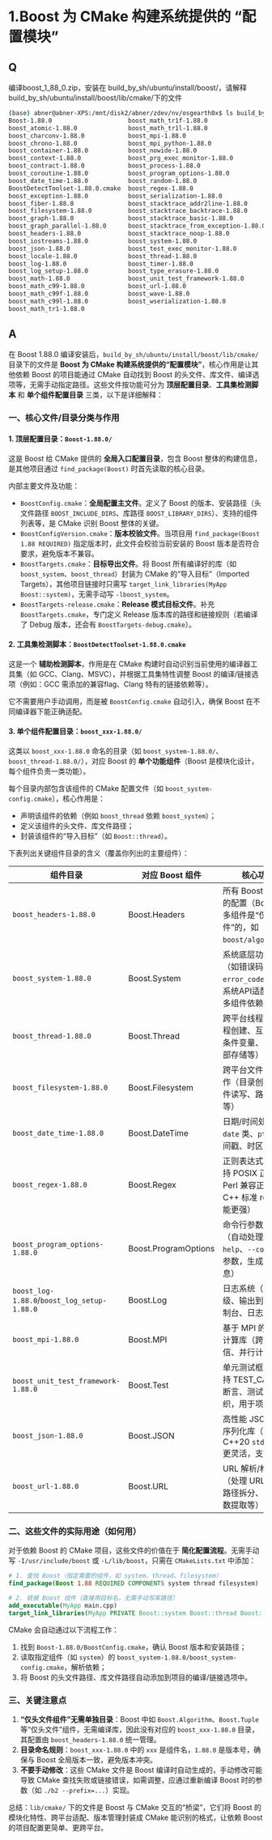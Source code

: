 # 1.Boost 为 CMake 构建系统提供的 “配置模块”

## Q
编译boost_1_88_0.zip，安装在 build_by_sh/ubuntu/install/boost/，请解释build_by_sh/ubuntu/install/boost/lib/cmake/下的文件

```sh
(base) abner@abner-XPS:/mnt/disk2/abner/zdev/nv/osgearth0x$ ls build_by_sh/ubuntu/install/boost/lib/cmake/
Boost-1.88.0                     boost_math_tr1f-1.88.0
boost_atomic-1.88.0              boost_math_tr1l-1.88.0
boost_charconv-1.88.0            boost_mpi-1.88.0
boost_chrono-1.88.0              boost_mpi_python-1.88.0
boost_container-1.88.0           boost_nowide-1.88.0
boost_context-1.88.0             boost_prg_exec_monitor-1.88.0
boost_contract-1.88.0            boost_process-1.88.0
boost_coroutine-1.88.0           boost_program_options-1.88.0
boost_date_time-1.88.0           boost_random-1.88.0
BoostDetectToolset-1.88.0.cmake  boost_regex-1.88.0
boost_exception-1.88.0           boost_serialization-1.88.0
boost_fiber-1.88.0               boost_stacktrace_addr2line-1.88.0
boost_filesystem-1.88.0          boost_stacktrace_backtrace-1.88.0
boost_graph-1.88.0               boost_stacktrace_basic-1.88.0
boost_graph_parallel-1.88.0      boost_stacktrace_from_exception-1.88.0
boost_headers-1.88.0             boost_stacktrace_noop-1.88.0
boost_iostreams-1.88.0           boost_system-1.88.0
boost_json-1.88.0                boost_test_exec_monitor-1.88.0
boost_locale-1.88.0              boost_thread-1.88.0
boost_log-1.88.0                 boost_timer-1.88.0
boost_log_setup-1.88.0           boost_type_erasure-1.88.0
boost_math-1.88.0                boost_unit_test_framework-1.88.0
boost_math_c99-1.88.0            boost_url-1.88.0
boost_math_c99f-1.88.0           boost_wave-1.88.0
boost_math_c99l-1.88.0           boost_wserialization-1.88.0
boost_math_tr1-1.88.0
```

## A
在 Boost 1.88.0 编译安装后，`build_by_sh/ubuntu/install/boost/lib/cmake/` 目录下的文件是 **Boost 为 CMake 构建系统提供的“配置模块”**，核心作用是让其他依赖 Boost 的项目能通过 CMake 自动找到 Boost 的头文件、库文件、编译选项等，无需手动指定路径。这些文件按功能可分为 **顶层配置目录**、**工具集检测脚本** 和 **单个组件配置目录** 三类，以下是详细解释：


### 一、核心文件/目录分类与作用
#### 1. 顶层配置目录：`Boost-1.88.0/`
这是 Boost 给 CMake 提供的 **全局入口配置目录**，包含 Boost 整体的构建信息，是其他项目通过 `find_package(Boost)` 时首先读取的核心目录。

内部主要文件及功能：
- `BoostConfig.cmake`：**全局配置主文件**。定义了 Boost 的版本、安装路径（头文件路径 `BOOST_INCLUDE_DIRS`、库路径 `BOOST_LIBRARY_DIRS`）、支持的组件列表等，是 CMake 识别 Boost 整体的关键。
- `BoostConfigVersion.cmake`：**版本校验文件**。当项目用 `find_package(Boost 1.88 REQUIRED)` 指定版本时，此文件会校验当前安装的 Boost 版本是否符合要求，避免版本不兼容。
- `BoostTargets.cmake`：**目标导出文件**。将 Boost 所有编译好的库（如 `boost_system`、`boost_thread`）封装为 CMake 的“导入目标”（Imported Targets），其他项目链接时只需写 `target_link_libraries(MyApp Boost::system)`，无需手动写 `-lboost_system`。
- `BoostTargets-release.cmake`：**Release 模式目标文件**。补充 `BoostTargets.cmake`，专门定义 Release 版本库的路径和链接规则（若编译了 Debug 版本，还会有 `BoostTargets-debug.cmake`）。


#### 2. 工具集检测脚本：`BoostDetectToolset-1.88.0.cmake`
这是一个 **辅助检测脚本**，作用是在 CMake 构建时自动识别当前使用的编译器工具集（如 GCC、Clang、MSVC），并根据工具集特性调整 Boost 的编译/链接选项（例如：GCC 需添加的兼容flag、Clang 特有的链接依赖等）。

它不需要用户手动调用，而是被 `BoostConfig.cmake` 自动引入，确保 Boost 在不同编译器下能正确适配。


#### 3. 单个组件配置目录：`boost_xxx-1.88.0/`
这类以 `boost_xxx-1.88.0` 命名的目录（如 `boost_system-1.88.0/`、`boost_thread-1.88.0/`），对应 Boost 的 **单个功能组件**（Boost 是模块化设计，每个组件负责一类功能）。

每个目录内部包含该组件的 CMake 配置文件（如 `boost_system-config.cmake`），核心作用是：
- 声明该组件的依赖（例如 `boost_thread` 依赖 `boost_system`）；
- 定义该组件的头文件、库文件路径；
- 封装该组件的“导入目标”（如 `Boost::thread`）。

下表列出关键组件目录的含义（覆盖你列出的主要组件）：

| 组件目录               | 对应 Boost 组件       | 核心功能                                                                 |
|------------------------|-----------------------|--------------------------------------------------------------------------|
| `boost_headers-1.88.0` | Boost.Headers         | 所有 Boost 头文件的配置（Boost 很多组件是“仅头文件”的，如 `boost/algorithm`） |
| `boost_system-1.88.0`  | Boost.System          | 系统底层功能封装（如错误码 `error_code`、操作系统API适配），很多组件依赖它 |
| `boost_thread-1.88.0`  | Boost.Thread          | 跨平台线程库（线程创建、互斥锁、条件变量、线程局部存储等）               |
| `boost_filesystem-1.88.0` | Boost.Filesystem    | 跨平台文件系统操作（目录创建、文件读写、路径解析等）                     |
| `boost_date_time-1.88.0` | Boost.DateTime      | 日期/时间处理（如 `date` 类、`ptime` 时间戳、时区转换）                  |
| `boost_regex-1.88.0`   | Boost.Regex           | 正则表达式库（支持 POSIX 正则、Perl 兼容正则，比 C++ 标准 regex 功能更强） |
| `boost_program_options-1.88.0` | Boost.ProgramOptions | 命令行参数解析（自动处理 `--help`、`--config` 等参数，生成帮助信息）     |
| `boost_log-1.88.0`/`boost_log_setup-1.88.0` | Boost.Log | 日志系统（日志分级、输出到文件/控制台、日志格式化）                     |
| `boost_mpi-1.88.0`     | Boost.MPI             | 基于 MPI 的分布式计算库（跨进程通信、并行计算支持）                     |
| `boost_unit_test_framework-1.88.0` | Boost.Test        | 单元测试框架（支持 TEST_CASE、断言、测试套件组织，用于项目测试）         |
| `boost_json-1.88.0`    | Boost.JSON            | 高性能 JSON 解析/序列化库（比 C++20 `std::json` 更灵活，支持定制）       |
| `boost_url-1.88.0`     | Boost.URL             | URL 解析/构建库（处理 URL 编码、路径拆分、查询参数提取等）               |


### 二、这些文件的实际用途（如何用）
对于依赖 Boost 的 CMake 项目，这些文件的价值在于 **简化配置流程**。无需手动写 `-I/usr/include/boost` 或 `-L/lib/boost`，只需在 `CMakeLists.txt` 中添加：

```cmake
# 1. 查找 Boost（指定需要的组件，如 system、thread、filesystem）
find_package(Boost 1.88 REQUIRED COMPONENTS system thread filesystem)

# 2. 链接 Boost 组件（直接用目标名，无需手动写库路径）
add_executable(MyApp main.cpp)
target_link_libraries(MyApp PRIVATE Boost::system Boost::thread Boost::filesystem)
```

CMake 会自动通过以下流程工作：
1. 找到 `Boost-1.88.0/BoostConfig.cmake`，确认 Boost 版本和安装路径；
2. 读取指定组件（如 `system`）的 `boost_system-1.88.0/boost_system-config.cmake`，解析依赖；
3. 将 Boost 的头文件路径、库文件路径自动添加到项目的编译/链接选项中。


### 三、关键注意点
1. **“仅头文件组件”无需单独目录**：Boost 中如 `Boost.Algorithm`、`Boost.Tuple` 等“仅头文件”组件，无需编译库，因此没有对应的 `boost_xxx-1.88.0` 目录，其配置由 `boost_headers-1.88.0` 统一管理。
2. **目录命名规则**：`boost_xxx-1.88.0` 中的 `xxx` 是组件名，`1.88.0` 是版本号，确保与 Boost 全局版本一致，避免版本冲突。
3. **不要手动修改**：这些 CMake 文件是 Boost 编译时自动生成的，手动修改可能导致 CMake 查找失败或链接错误，如需调整，应通过重新编译 Boost 时的参数（如 `./b2 --prefix=...`）实现。


总结：`lib/cmake/` 下的文件是 Boost 与 CMake 交互的“桥梁”，它们将 Boost 的模块化特性、跨平台适配、版本管理封装成 CMake 能识别的格式，让依赖 Boost 的项目配置更简单、更跨平台。